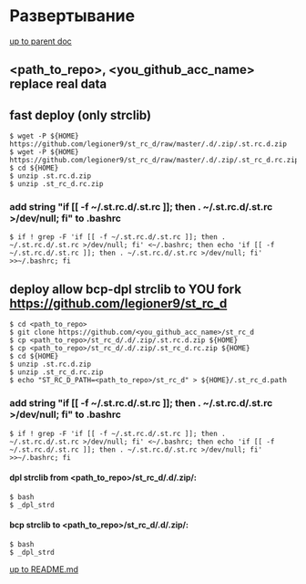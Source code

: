 # <embed> Развертывание

[up to parent doc](../../../README.md)

## <path_to_repo>, <you_github_acc_name> replace real data

## fast deploy (only strclib)
    $ wget -P ${HOME} https://github.com/legioner9/st_rc_d/raw/master/.d/.zip/.st.rc.d.zip
    $ wget -P ${HOME} https://github.com/legioner9/st_rc_d/raw/master/.d/.zip/.st_rc_d.rc.zip
    $ cd ${HOME}
    $ unzip .st.rc.d.zip
    $ unzip .st_rc_d.rc.zip
### add string "if [[ -f ~/.st.rc.d/.st.rc ]]; then . ~/.st.rc.d/.st.rc >/dev/null; fi" to .bashrc
    $ if ! grep -F 'if [[ -f ~/.st.rc.d/.st.rc ]]; then . ~/.st.rc.d/.st.rc >/dev/null; fi' <~/.bashrc; then echo 'if [[ -f ~/.st.rc.d/.st.rc ]]; then . ~/.st.rc.d/.st.rc >/dev/null; fi' >>~/.bashrc; fi

## deploy allow bcp-dpl strclib to YOU fork https://github.com/legioner9/st_rc_d

    $ cd <path_to_repo>
    $ git clone https://github.com/<you_github_acc_name>/st_rc_d
    $ cp <path_to_repo>/st_rc_d/.d/.zip/.st.rc.d.zip ${HOME}
    $ cp <path_to_repo>/st_rc_d/.d/.zip/.st_rc_d.rc.zip ${HOME}
    $ cd ${HOME}
    $ unzip .st.rc.d.zip
    $ unzip .st_rc_d.rc.zip
    $ echo "ST_RC_D_PATH=<path_to_repo>/st_rc_d" > ${HOME}/.st_rc_d.path

### add string "if [[ -f ~/.st.rc.d/.st.rc ]]; then . ~/.st.rc.d/.st.rc >/dev/null; fi" to .bashrc
    $ if ! grep -F 'if [[ -f ~/.st.rc.d/.st.rc ]]; then . ~/.st.rc.d/.st.rc >/dev/null; fi' <~/.bashrc; then echo 'if [[ -f ~/.st.rc.d/.st.rc ]]; then . ~/.st.rc.d/.st.rc >/dev/null; fi' >>~/.bashrc; fi

#### dpl strclib from <path_to_repo>/st_rc_d/.d/.zip/:
    $ bash
    $ _dpl_strd
#### bcp strclib to <path_to_repo>/st_rc_d/.d/.zip/:
    $ bash
    $ _dpl_strd

[up to README.md](../../../README.md)
